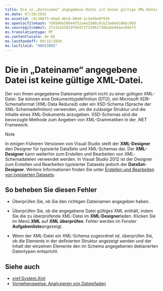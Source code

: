 ```yaml
---
title: Die in „Dateiname“ angegebene Datei ist keine gültige XML-Datei.
ms.date: 07/20/2015
ms.assetid: c4c30bf3-e0ad-4bc8-89e0-2c3e49e9793b
ms.openlocfilehash: 7d9500e58044f52a4e2508c9cb23a0e8186bc08d
ms.sourcegitcommit: 27a15a55019f6b5f2733961738babe94aec0def3
ms.translationtype: MT
ms.contentlocale: de-DE
ms.lasthandoff: 09/15/2020
ms.locfileid: "90553895"
---
```

# <a name="file-specified-in-filename-is-not-a-valid-xml-file"></a>Die in „Dateiname“ angegebene Datei ist keine gültige XML-Datei.

Der von Ihnen angegebene Dateiname gehört nicht zu einer gültigen XML-Datei. Sie können eine Dokumenttypdefinition (DTD), ein Microsoft XDR-Schemaformat (XML-Data Reduced) oder ein XSD-Schema (Sprache der XML-Schemadefinition) verwenden, um die zulässige Struktur und die Inhalte eines XML-Dokuments anzugeben. XSD-Schemas sind die bevorzugte Methode zum Angeben von XML-Grammatiken in der .NET Framework.

> [!NOTE]
> In einigen früheren Versionen von Visual Studio stellt der **XML-Designer** den Designer für typisierte DataSets und XML-Schemas dar. Der **XML-Designer** kann weiterhin zum Erstellen und Bearbeiten von XML-Schemadateien verwendet werden. In Visual Studio 2012 ist der Designer zum Erstellen und Bearbeiten typisierter Datasets jedoch der **DataSet-Designer**. Weitere Informationen finden Sie unter [Erstellen und Bearbeiten von typisierten Datasets](/previous-versions/visualstudio/visual-studio-2013/314t4see(v=vs.120)).

## <a name="to-correct-this-error"></a>So beheben Sie diesen Fehler

- Überprüfen Sie, ob Sie den richtigen Dateinamen angegeben haben.

- Überprüfen Sie, ob die angegebene Datei gültiges XML enthält, indem Sie die zu überprüfende XML-Datei im **XML-Designer**laden. Klicken Sie im Menü **XML** auf **XML überprüfen**. Fehler werden im Fenster **Aufgabenliste**angezeigt.

- Wenn der XML-Datei ein XML-Schema zugeordnet ist, überprüfen Sie, ob die Elemente in der definierten Struktur angezeigt werden und der Inhalt der einzelnen Elemente den im Schema angegebenen deklarierten Datentypen entspricht.

## <a name="see-also"></a>Siehe auch

- <xref:System.Xml>
- [Vorgehensweise: Analysieren von Dateipfaden](../developing-apps/programming/drives-directories-files/how-to-parse-file-paths.md)
